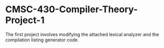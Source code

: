 # CMSC-430-Compiler-Theory-Project-1
The first project involves modifying the attached lexical analyzer and the compilation listing  generator code. 

